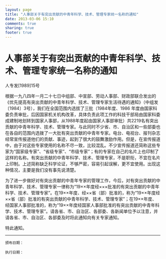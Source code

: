 ```yaml
---
layout: page
title: "人事部关于有突出贡献的中青年科学、技术、管理专家统一名称的通知"
date: 2013-03-06 15:10
comments: true
sharing: true
footer: true
---
```



#  人事部关于有突出贡献的中青年科学、技术、管理专家统一名称的通知



人专发[1989]15号

根据一九八四年一月二十七日中组部、中宣部、劳动人事部、财政部联合发出的《优先提高有突出贡献的中青年科学、技术、管理专家生活待遇的通知》（中组发〔1984〕3号），我们在全国范围内选拔了三批（1984年度、1986 年度由国家科委负责审批，后因国家机关机构改革，具体负责此项工作的科技干部局由国家科委成建制地划转到国家人事部，从1988年度起由国家人事部审批）共2219名有突出贡献的中青年科学、技术、管理专家。与此同时不少省、市、自治区和一些部委也在各自的范围内选拨了一大批有突出贡献的中青年专家。电台、电视台、报刊杂志经常宣传报道他们的贡献、事迹，起到了很大的鼓舞激励作用。但是，在宣传报道中，由于对这些专家使用的名称不尽一致，比较混乱。不少宣传报道还简称这些专家为“国家级专家”、“省级专家”、“市级专家”；有的专家在自己的名片上也印制了这样的名称。有突出贡献的中青年科学、技术、管理专家，不是职衔，不宜在名片上印制。上述简称缺乏科学论证，不够严密，容易引起误解，更不宜使用。出现这种情况，主要是我们没有事先说清楚。

为了进一步做好对有突出贡献的中青年专家的管理工作，今后，对有突出贡献的中青年科学、技术、管理专家一律称为“19××年度经×××批准的有突出贡献的中青年科学、技术、管理专家”。在19××年度、经××省（部）批准的，称为“19××年度经××省（部）批准的有突出贡献的中青年科学、技术、管理专家”；在19××年度、经国家人事部批准的，称为“19××年度经国家人事部批准的有突出贡献的中青年科学、技术、管理专家”。请各省、市、自治区、各部委、各新闻单位予以注意，并请各省、市、自治区、各部委及时将此通知向有关专家通知。

特此通知。

    
----

	颁布日期： 

	执行日期：


